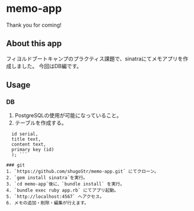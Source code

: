 # memo-app
Thank you for coming!

## About this app
フィヨルドブートキャンプのプラクティス課題で、sinatraにてメモアプリを作成しました。
今回はDB編です。

## Usage

### DB
1. PostgreSQLの使用が可能になっていること。
2. テーブルを作成する。
  ```create table memos (
    id serial,
    title text,
    content text,
    primary key (id)
    ); ```

### git
1. `https://github.com/shugoStr/memo-app.git` にてクローン。
2. `gem install sinatra`を実行。
3. `cd memo-app`後に、`bundle install` を実行。
4. `bundle exec ruby app.rb` にてアプリ起動。
5. `http://localhost:4567` へアクセス。
6. メモの追加・削除・編集が行えます。
